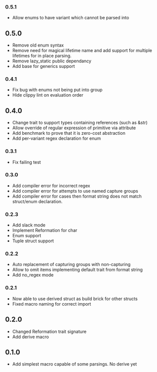 ### 0.5.1
+ Allow enums to have variant which cannot be parsed into

## 0.5.0
+ Remove old enum syntax
+ Remove need for magical lifetime name and 
    add support for multiple lifetimes for 
    in place parsing.
+ Remove lazy_static public dependancy
+ Add base for generics support

### 0.4.1
+ Fix bug with enums not being put into group
+ Hide clippy lint on evaluation order

## 0.4.0
+ Change trait to support types containing references (such as &str)
+ Allow override of regular expression of primitive via attribute
+ Add benchmark to prove that it is zero-cost abstraction
+ Add per-variant regex declaration for enum

### 0.3.1
+ Fix failing test

### 0.3.0
+ Add compiler error for incorrect regex
+ Add compiler error for attempts to use named capture groups
+ Add compiler error for cases then format string does not match struct/enum declaration.

### 0.2.3
+ Add slack mode
+ Implement Reformation for char
+ Enum support
+ Tuple struct support

### 0.2.2
+ Auto replacement of capturing groups with non-capturing
+ Allow to omit items implementing default trait from format string
+ Add no_regex mode

### 0.2.1
+ Now able to use derived struct as build brick for other structs
+ Fixed macro naming for correct import

## 0.2.0
+ Changed Reformation trait signature
+ Add derive macro

## 0.1.0
+ Add simplest macro capable of some parsings. No derive yet
